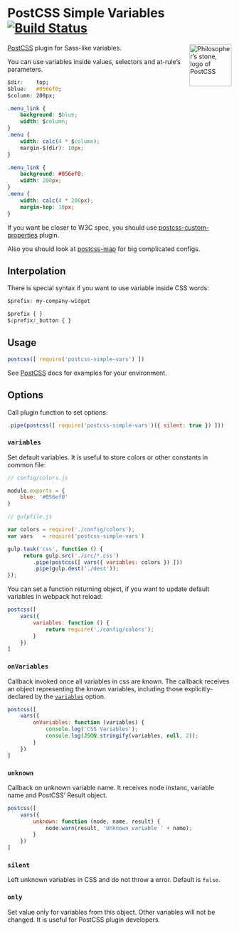 # PostCSS Simple Variables [![Build Status][ci-img]][ci]

<img align="right" width="95" height="95"
     title="Philosopher’s stone, logo of PostCSS"
     src="http://postcss.github.io/postcss/logo.svg">

[PostCSS] plugin for Sass-like variables.

You can use variables inside values, selectors and at-rule’s parameters.

```css
$dir:    top;
$blue:   #056ef0;
$column: 200px;

.menu_link {
    background: $blue;
    width: $column;
}
.menu {
    width: calc(4 * $column);
    margin-$(dir): 10px;
}
```

```css
.menu_link {
    background: #056ef0;
    width: 200px;
}
.menu {
    width: calc(4 * 200px);
    margin-top: 10px;
}
```

If you want be closer to W3C spec,
you should use [postcss-custom-properties] plugin.

Also you should look at [postcss-map] for big complicated configs.

[postcss-custom-properties]: https://github.com/postcss/postcss-custom-properties
[postcss-map]:               https://github.com/pascalduez/postcss-map
[PostCSS]:                   https://github.com/postcss/postcss
[ci-img]:                    https://travis-ci.org/postcss/postcss-simple-vars.svg
[ci]:                        https://travis-ci.org/postcss/postcss-simple-vars

## Interpolation

There is special syntax if you want to use variable inside CSS words:

```css
$prefix: my-company-widget

$prefix { }
$(prefix)_button { }
```

## Usage

```js
postcss([ require('postcss-simple-vars') ])
```

See [PostCSS] docs for examples for your environment.

## Options

Call plugin function to set options:

```js
.pipe(postcss([ require('postcss-simple-vars')({ silent: true }) ]))
```

### `variables`

Set default variables. It is useful to store colors or other constants
in common file:

```js
// config/colors.js

module.exports = {
    blue: '#056ef0'
}

// gulpfile.js

var colors = require('./config/colors');
var vars   = require('postcss-simple-vars')

gulp.task('css', function () {
     return gulp.src('./src/*.css')
        .pipe(postcss([ vars({ variables: colors }) ]))
        .pipe(gulp.dest('./dest'));
});
```

You can set a function returning object, if you want to update default
variables in webpack hot reload:

```js
postcss([
    vars({
        variables: function () {
            return require('./config/colors');
        }
    })
]
```

### `onVariables`

Callback invoked once all variables in css are known. The callback receives
an object representing the known variables, including those explicitly-declared
by the [`variables`](#variables) option.

```js
postcss([
    vars({
        onVariables: function (variables) {
            console.log('CSS Variables');
            console.log(JSON.stringify(variables, null, 2));
        }
    })
]
```

### `unknown`

Callback on unknown variable name. It receives node instanc, variable name
and PostCSS’ Result object.

```js
postcss([
    vars({
        unknown: function (node, name, result) {
            node.warn(result, 'Unknown variable ' + name);
        }
    })
]
```

### `silent`

Left unknown variables in CSS and do not throw a error. Default is `false`.

### `only`

Set value only for variables from this object.
Other variables will not be changed. It is useful for PostCSS plugin developers.
